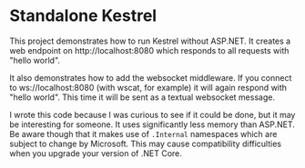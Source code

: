 Standalone Kestrel
==================

This project demonstrates how to run Kestrel without ASP.NET.  It creates a web endpoint on http://localhost:8080 which responds to all requests with "hello world".

It also demonstrates how to add the websocket middleware.  If you connect to ws://localhost:8080 (with wscat, for example) it will again respond with "hello world".  This time it will be sent as a textual websocket message.

I wrote this code because I was curious to see if it could be done, but it may be interesting for someone.  It uses significantly less memory than ASP.NET.  Be aware though that it makes use of `.Internal` namespaces which are subject to change by Microsoft.  This may cause compatibility difficulties when you upgrade your version of .NET Core.
